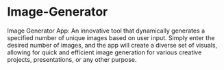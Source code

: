 # Image-Generator
 Image Generator App: An innovative tool that dynamically generates a specified number of unique images based on user input. Simply enter the desired number of images, and the app will create a diverse set of visuals, allowing for quick and efficient image generation for various creative projects, presentations, or any other purpose.
